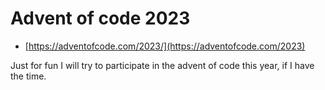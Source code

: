 # Advent of code 2023

- [https://adventofcode.com/2023/](https://adventofcode.com/2023)


Just for fun I will try to participate in the advent of code this year, if
I have the time.



